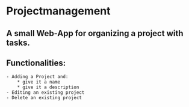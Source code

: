 # Projectmanagement

## A small Web-App for organizing a project with tasks.

## Functionalities:
    - Adding a Project and:
        * give it a name
        * give it a description
    - Editing an existing project
    - Delete an existing project